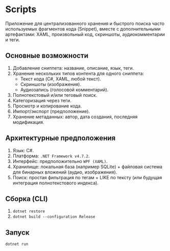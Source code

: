 # Scripts

Приложение для централизованного хранения и быстрого поиска часто используемых фрагментов кода (Snippet\), вместе с дополнительными артефактами: XAML, произвольный код, скриншоты, аудиокомментарии и теги.

## Основные возможности
1. Добавление сниппета: название, описание, язык, теги.
2. Хранение нескольких типов контента для одного сниппета:
    - Текст кода (C\#, XAML, любой текст).
    - Скриншоты (изображения).
    - Аудиозапись (голосовой комментарий).
3. Полнотекстовый и/или теговый поиск.
4. Категоризация через теги.
5. Просмотр и копирование кода.
6. Импорт/экспорт (предположение).
7. Хранение метаданных: автор, дата создания, последняя модификация.

## Архитектурные предположения
1. Язык: C\#.
2. Платформа: `.NET Framework v4.7.2`.
3. Интерфейс: предположительно `WPF (XAML)`.
4. Хранилище: локальная база (например SQLite) + файловая система для бинарных вложений (аудио, изображения).
5. Поиск: простая фильтрация по тегам + LIKE по тексту (или будущая интеграция полнотекстового индекса).

## Сборка (CLI)
1. `dotnet restore`
2. `dotnet build --configuration Release`

## Запуск
`dotnet run`

